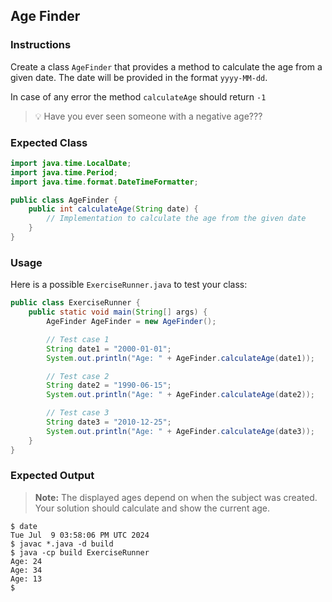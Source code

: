 ## Age Finder

### Instructions

Create a class `AgeFinder` that provides a method to calculate the age from a given date. The date will be provided in the format `yyyy-MM-dd`.

In case of any error the method `calculateAge` should return `-1`

> 💡 Have you ever seen someone with a negative age???

### Expected Class

```java
import java.time.LocalDate;
import java.time.Period;
import java.time.format.DateTimeFormatter;

public class AgeFinder {
    public int calculateAge(String date) {
        // Implementation to calculate the age from the given date
    }
}
```

### Usage

Here is a possible `ExerciseRunner.java` to test your class:

```java
public class ExerciseRunner {
    public static void main(String[] args) {
        AgeFinder AgeFinder = new AgeFinder();

        // Test case 1
        String date1 = "2000-01-01";
        System.out.println("Age: " + AgeFinder.calculateAge(date1));

        // Test case 2
        String date2 = "1990-06-15";
        System.out.println("Age: " + AgeFinder.calculateAge(date2));

        // Test case 3
        String date3 = "2010-12-25";
        System.out.println("Age: " + AgeFinder.calculateAge(date3));
    }
}
```

### Expected Output

> **Note:** The displayed ages depend on when the subject was created. Your solution should calculate and show the current age.

```shell
$ date
Tue Jul  9 03:58:06 PM UTC 2024
$ javac *.java -d build
$ java -cp build ExerciseRunner
Age: 24
Age: 34
Age: 13
$
```
